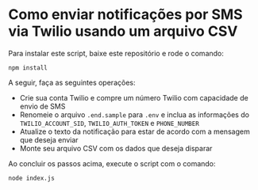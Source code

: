 # Como enviar notificações por SMS via Twilio usando um arquivo CSV

Para instalar este script, baixe este repositório e rode o comando:
```
npm install
```

A seguir, faça as seguintes operações:
* Crie sua conta Twilio e compre um número Twilio com capacidade de envio de SMS
* Renomeie o arquivo `.end.sample` para `.env` e inclua as informações do `TWILIO_ACCOUNT_SID`, `TWILIO_AUTH_TOKEN` e `PHONE_NUMBER`
* Atualize o texto da notificação para estar de acordo com a mensagem que deseja enviar
* Monte seu arquivo CSV com os dados que deseja disparar


Ao concluir os passos acima, execute o script com o comando:
```
node index.js
````

